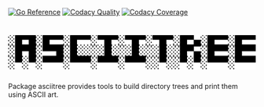 [![Go Reference][go-reference-badge]][go-reference]
[![Codacy Quality][codacy-quality-badge]][codacy-dashboard]
[![Codacy Coverage][codacy-coverage-badge]][codacy-dashboard]

# ![asciitree][asciitree-logo]

Package asciitree provides tools to build directory trees and print them
using ASCII art.

[go-reference-badge]: https://pkg.go.dev/badge/github.com/borodean/asciitree.svg
[go-reference]: https://pkg.go.dev/github.com/borodean/asciitree
[codacy-quality-badge]: https://app.codacy.com/project/badge/Grade/c5ef187cb0fa41f4ad4fa4f635cc8cd6
[codacy-dashboard]: https://www.codacy.com/gh/borodean/asciitree/dashboard
[codacy-coverage-badge]: https://app.codacy.com/project/badge/Coverage/c5ef187cb0fa41f4ad4fa4f635cc8cd6
[asciitree-logo]: ./logo.svg
